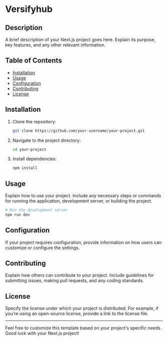 # Versifyhub

## Description

A brief description of your Next.js project goes here. Explain its purpose, key features, and any other relevant information.

## Table of Contents

- [Installation](#installation)
- [Usage](#usage)
- [Configuration](#configuration)
- [Contributing](#contributing)
- [License](#license)

## Installation

1. Clone the repository:

   ```bash
   git clone https://github.com/your-username/your-project.git
   ```

2. Navigate to the project directory:

   ```bash
   cd your-project
   ```

3. Install dependencies:

   ```bash
   npm install
   ```

## Usage

Explain how to use your project. Include any necessary steps or commands for running the application, development server, or building the project.

```bash
# Run the development server
npm run dev
```

## Configuration

If your project requires configuration, provide information on how users can customize or configure the settings.

## Contributing

Explain how others can contribute to your project. Include guidelines for submitting issues, making pull requests, and any coding standards.

## License

Specify the license under which your project is distributed. For example, if you're using an open-source license, provide a link to the license file.

---

Feel free to customize this template based on your project's specific needs. Good luck with your Next.js project!
